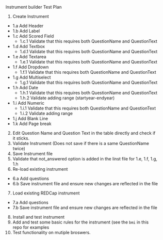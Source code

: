 Instrument builder Test Plan

1.  Create Instrument
  * 1.a Add Header 
  * 1.b Add Label 
  * 1.c Add Scored Field 
    * 1.c.1 Validate that this requires both QuestionName and QuestionText 
  * 1.d Add Textbox 
    * 1.d.1 Validate that this requires both QuestionName and QuestionText 
  * 1.e Add Textarea  
    * 1.e.1 Validate that this requires both QuestionName and QuestionText 
  * 1.f Add Dropdown   
    * 1.f.1 Validate that this requires both QuestionName and QuestionText 
  * 1.g Add Multiselect 
    * 1.g.1 Validate that this requires both QuestionName and QuestionText 
  * 1.h Add Date 
    * 1.h.1 Validate that this requires both QuestionName and QuestionText 
    * 1.h.2 Validate adding range (startyear-endyear) 
  * 1.i Add Numeric 
    * 1.i.1 Validate that this requires both QuestionName and QuestionText 
    * 1.i.2 Validate adding range 
  * 1.j Add Blank Line 
  * 1.k Add Page break
2.  Edit Question Name and Question Text in the table directly and check if it sticks.
3.  Validate Instrument (Does not save if there is a same QuestionName twice)
4.  Save Instrument file
5.  Validate that not_answered option is added in the linst file for 1.e, 1.f, 1.g, 1.h
6.  Re-load existing instrument
  * 6.a Add questions
  * 6.b Save instrument file and ensure new changes are reflected in the file
7.  Load existing REDCap instrument
  * 7.a Add questions
  * 7.b Save instrument file and ensure new changes are reflected in the file
8. Install and test instrument
9. Add and test some basic rules for the instrument (see the `bmi` in this repo for examples
10. Test functionality on mutiple broswers.
